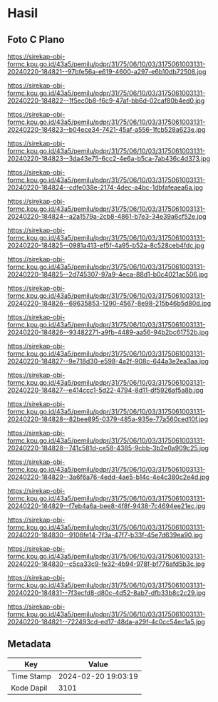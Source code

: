 # Hasil

## Foto C Plano

https://sirekap-obj-formc.kpu.go.id/43a5/pemilu/pdpr/31/75/06/10/03/3175061003131-20240220-184821--97bfe56a-e619-4600-a297-e6b10db72508.jpg

https://sirekap-obj-formc.kpu.go.id/43a5/pemilu/pdpr/31/75/06/10/03/3175061003131-20240220-184822--1f5ec0b8-f6c9-47af-bb6d-02caf80b4ed0.jpg

https://sirekap-obj-formc.kpu.go.id/43a5/pemilu/pdpr/31/75/06/10/03/3175061003131-20240220-184823--b04ece34-7421-45af-a556-1fcb528a623e.jpg

https://sirekap-obj-formc.kpu.go.id/43a5/pemilu/pdpr/31/75/06/10/03/3175061003131-20240220-184823--3da43e75-6cc2-4e6a-b5ca-7ab436c4d373.jpg

https://sirekap-obj-formc.kpu.go.id/43a5/pemilu/pdpr/31/75/06/10/03/3175061003131-20240220-184824--cdfe038e-2174-4dec-a4bc-1dbfafeaea6a.jpg

https://sirekap-obj-formc.kpu.go.id/43a5/pemilu/pdpr/31/75/06/10/03/3175061003131-20240220-184824--a2a1579a-2cb8-4861-b7e3-34e39a6cf52e.jpg

https://sirekap-obj-formc.kpu.go.id/43a5/pemilu/pdpr/31/75/06/10/03/3175061003131-20240220-184825--0981a413-ef5f-4a95-b52a-8c528ceb4fdc.jpg

https://sirekap-obj-formc.kpu.go.id/43a5/pemilu/pdpr/31/75/06/10/03/3175061003131-20240220-184825--2d745307-97a9-4eca-88d1-b0c4021ac506.jpg

https://sirekap-obj-formc.kpu.go.id/43a5/pemilu/pdpr/31/75/06/10/03/3175061003131-20240220-184826--69635853-1290-4567-8e98-215b46b5d80d.jpg

https://sirekap-obj-formc.kpu.go.id/43a5/pemilu/pdpr/31/75/06/10/03/3175061003131-20240220-184826--93482271-a9fb-4489-aa56-94b2bc61752b.jpg

https://sirekap-obj-formc.kpu.go.id/43a5/pemilu/pdpr/31/75/06/10/03/3175061003131-20240220-184827--9e718d30-e598-4a2f-908c-644a3e2ea3aa.jpg

https://sirekap-obj-formc.kpu.go.id/43a5/pemilu/pdpr/31/75/06/10/03/3175061003131-20240220-184827--e414ccc1-5d22-4794-8d11-df5926af5a8b.jpg

https://sirekap-obj-formc.kpu.go.id/43a5/pemilu/pdpr/31/75/06/10/03/3175061003131-20240220-184828--82bee895-0379-485a-935e-77a560ced10f.jpg

https://sirekap-obj-formc.kpu.go.id/43a5/pemilu/pdpr/31/75/06/10/03/3175061003131-20240220-184828--741c581d-ce58-4385-9cbb-3b2e0a909c25.jpg

https://sirekap-obj-formc.kpu.go.id/43a5/pemilu/pdpr/31/75/06/10/03/3175061003131-20240220-184829--3a6f6a76-4edd-4ae5-b14c-4e4c380c2e4d.jpg

https://sirekap-obj-formc.kpu.go.id/43a5/pemilu/pdpr/31/75/06/10/03/3175061003131-20240220-184829--f7eb4a6a-bee8-4f8f-9438-7c4694ee21ec.jpg

https://sirekap-obj-formc.kpu.go.id/43a5/pemilu/pdpr/31/75/06/10/03/3175061003131-20240220-184830--9106fe14-7f3a-47f7-b33f-45e7d639ea90.jpg

https://sirekap-obj-formc.kpu.go.id/43a5/pemilu/pdpr/31/75/06/10/03/3175061003131-20240220-184830--c5ca33c9-fe32-4b94-978f-bf776afd5b3c.jpg

https://sirekap-obj-formc.kpu.go.id/43a5/pemilu/pdpr/31/75/06/10/03/3175061003131-20240220-184831--7f3ecfd8-d80c-4d52-8ab7-dfb33b8c2c29.jpg

https://sirekap-obj-formc.kpu.go.id/43a5/pemilu/pdpr/31/75/06/10/03/3175061003131-20240220-184821--722493cd-ed17-48da-a29f-4c0cc54ec1a5.jpg


## Metadata

| Key        | Value               |
| ---------- | ------------------- |
| Time Stamp | 2024-02-20 19:03:19 |
| Kode Dapil | 3101                |



